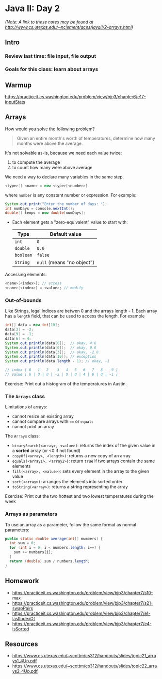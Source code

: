 # Java II: Day 2
*(Note: A link to these notes may be found at http://www.cs.utexas.edu/~nclement/aces/javaII/2-arrays.html)*

## Intro

### Review last time: file input, file output

### Goals for this class: learn about arrays

## Warmup

https://practiceit.cs.washington.edu/problem/view/bjp3/chapter6/e17-inputStats

## Arrays

How would you solve the following problem?
> Given an entire month's worth of temperatures, determine how many months
> were above the average.

It's not solvable as-is, because we need each value twice:
 1. to compute the average
 2. to count how many were above average

We need a way to declare many variables in the same step.

```java
<type>[] <name> = new <type>[<number>]
```
where `number` is any constant number or expression. For example:
```java
System.out.print("Enter the number of days: ");
int numDays = console.nextInt();
double[] temps = new double[numDays];
```
 - Each element gets a "zero-equivalent" value to start with:

   Type     | Default value
   ---------|--------------
   `int`    | `0`
   `double` | `0.0`
   `boolean`| `false`
   `String` | `null` (means "no object")

Accessing elements:
```java
<name>[<index>]; // access
<name>[<index>] = <value>; // modify
```

### Out-of-bounds
Like Strings, legal indices are betwen 0 and the arrays length - 1. Each array has a `length` field, that can be used to access the length. For example
```java
int[] data = new int[10];
data[3] = -2;
data[9] = -1;
data[6] = 4;
System.out.println(data[6]);  // okay, 4.0
System.out.println(data[0]);  // okay, 0.0
System.out.println(data[3]);  // okay, -2.0
System.out.println(data[10]); // exception
System.out.println(data.length - 1); // okay, -1

// index [ 0   1   2    3   4   5   6   7   8    9 ]
// value [ 0 | 0 | 0 | -2 | 0 | 0 | 4 | 0 | 0 | -1 ]
```

Exercise: Print out a histogram of the temperatures in Austin.

### The `Arrays` class
Limitations of arrays:
 - cannot resize an existing array
 - cannot compare arrays with `==` or `equals`
 - cannot print an array

The `Arrays` class:
 - `binarySearch(<array>, <value>)`: returns the index of the given value in a **sorted** array (or <0 if not found)
 - `copyOf(<array>, <length>)`: returns a new copy of an array
 - `equals(<array1>, <array2>)`: return `true` if two arrays contain the same elements
 - `fill(<array>, <value>)`: sets every element in the array to the given value
 - `sort(<array>)`: arranges the elements into sorted order
 - `toString(<array>)`: returns a string representing the array

Exercise: Print out the two hottest and two lowest temperatures during the week

### Arrays as parameters
To use an array as a parameter, follow the same format as normal parameters:
```java
public static double average(int[] numbers) {
  int sum = 0;
  for (int i = 0; i < numbers.length; i++) {
    sum += numbers[i];
  }
  return (double) sum / numbers.length;
}
```

## Homework
 - https://practiceit.cs.washington.edu/problem/view/bjp3/chapter7/s10-max
 - https://practiceit.cs.washington.edu/problem/view/bjp3/chapter7/s21-swapPairs
 - https://practiceit.cs.washington.edu/problem/view/bjp3/chapter7/e1-lastIndexOf
 - https://practiceit.cs.washington.edu/problem/view/bjp3/chapter7/e4-isSorted

## Resources
 - https://www.cs.utexas.edu/~scottm/cs312/handouts/slides/topic21_arrays1_4Up.pdf
 - https://www.cs.utexas.edu/~scottm/cs312/handouts/slides/topic22_arrays2_4Up.pdf
